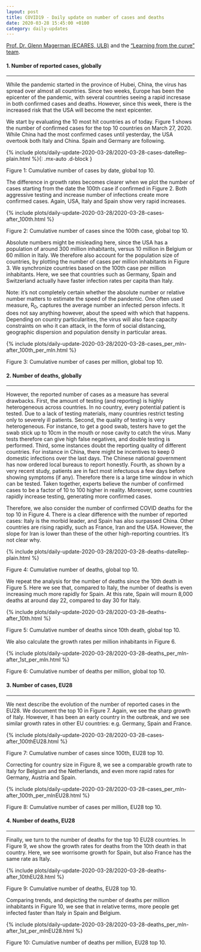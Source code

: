 ```yaml
---
layout: post
title: COVID19 - Daily update on number of cases and deaths
date: 2020-03-28 15:45:00 +0100
category: daily-updates
---
```

[Prof. Dr. Glenn Magerman (ECARES, ULB)](http://www.glennmagerman.com) and the [“Learning from the curve” team](https://github.com/Learning-from-the-curve).

#### 1. Number of reported cases, globally

-------------------------------------

While the pandemic started in the province of Hubei, China, the virus has spread over almost all countries. Since two weeks, Europe has been the epicenter of the pandemic, with several countries seeing a rapid incresase in both confirmed cases and deaths. However, since this week, there is the increased risk that the USA will become the next epicenter.

<!--more-->

We start by evaluating the 10 most hit countries as of today. Figure 1 shows the number of confirmed cases for the top 10 countries on March 27, 2020. While China had the most confirmed cases until yesterday, the USA overtook both Italy and China. Spain and Germany are following.

{% include plots/daily-update-2020-03-28/2020-03-28-cases-dateRep-plain.html %}{: .mx-auto .d-block }

Figure 1: Cumulative number of cases by date, global top 10.

The difference in growth rates becomes clearer when we plot the number of cases starting from the date the 100th case if confirmed in Figure 2. Both aggressive testing and increase number of infections create more confirmed cases. Again, USA, Italy and Spain show very rapid increases.

{% include plots/daily-update-2020-03-28/2020-03-28-cases-after_100th.html %}

Figure 2: Cumulative number of cases since the 100th case, global top 10.

Absolute numbers might be misleading here, since the USA has a population of around 300 million inhabitants, versus 10 million in Belgium or 60 million in Italy. We therefore also account for the population size of countries, by plotting the number of cases per million inhabitants in Figure 3. We synchronize countries based on the 100th case per million inhabitants. Here, we see that countries such as Germany, Spain and Switzerland actually have faster infection rates per capita than Italy.

Note: it’s not completely certain whether the absolute number or relative number matters to estimate the speed of the pandemic. One often used measure, R<sub>0</sub>, captures the average number an infected person infects. It does not say anything however, about the speed with which that happens. Depending on country particularities, the virus will also face capacity constraints on who it can attack, in the form of social distancing, geographic dispersion and population density in particular areas.

{% include plots/daily-update-2020-03-28/2020-03-28-cases_per_mln-after_100th_per_mln.html %}

Figure 3: Cumulative number of cases per million, global top 10.

#### 2. Number of deaths, globally

-------------------------------------

However, the reported number of cases as a measure has several drawbacks. First, the amount of testing (and reporting) is highly heterogeneous across countries. In no country, every potential patient is tested. Due to a lack of testing materials, many countries restrict testing only to severely ill patients. Second, the quality of testing is very heterogeneous. For instance, to get a good swab, testers have to get the swab stick up to 10cm in the mouth or nose cavity to catch the virus. Many tests therefore can give high false negatives, and double testing is performed. Third, some instances doubt the reporting quality of different countries. For instance in China, there might be incentives to keep 0 domestic infections over the last days. The Chinese national government has now ordered local bureaus to report honestly. Fourth, as shown by a very recent study, patients are in fact most infectuous a few days before showing symptoms (if any). Therefore there is a large time window in which can be tested. Taken together, experts believe the number of confirmed cases to be a factor of 10 to 100 higher in reality. Moreover, some countries rapidly increase testing, generating more confirmed cases.

Therefore, we also consider the number of confirmed COVID deaths for the top 10 in Figure 4. There is a clear difference with the number of reported cases: Italy is the morbid leader, and Spain has also surpassed China. Other countries are rising rapidly, such as France, Iran and the USA. However, the slope for Iran is lower than these of the other high-reporting countries. It’s not clear why.

{% include plots/daily-update-2020-03-28/2020-03-28-deaths-dateRep-plain.html %}

Figure 4: Cumulative number of deaths, global top 10.

We repeat the analysis for the number of deaths since the 10th death in Figure 5. Here we see that, compared to Italy, the number of deaths is even increasing much more rapidly for Spain. At this rate, Spain will mourn 8,000 deaths at around day 22, compared to day 30 for Italy.

{% include plots/daily-update-2020-03-28/2020-03-28-deaths-after_10th.html %}

Figure 5: Cumulative number of deaths since 10th death, global top 10.

We also calculate the growth rates per million inhabitants in Figure 6.

{% include plots/daily-update-2020-03-28/2020-03-28-deaths_per_mln-after_1st_per_mln.html %}

Figure 6: Cumulative number of deaths per million, global top 10.

#### 3. Number of cases, EU28

-------------------------------------

We next describe the evolution of the number of reported cases in the EU28. We document the top 10 in Figure 7. Again, we see the sharp growth of Italy. However, it has been an early country in the outbreak, and we see similar growth rates in other EU countries: e.g. Germany, Spain and France.

{% include plots/daily-update-2020-03-28/2020-03-28-cases-after_100thEU28.html %}

Figure 7: Cumulative number of cases since 100th, EU28 top 10.

Correcting for country size in Figure 8, we see a comparable growth rate to Italy for Belgium and the Netherlands, and even more rapid rates for Germany, Austria and Spain.

{% include plots/daily-update-2020-03-28/2020-03-28-cases_per_mln-after_100th_per_mlnEU28.html %}

Figure 8: Cumulative number of cases per million, EU28 top 10.

#### 4. Number of deaths, EU28

-------------------------------------

Finally, we turn to the number of deaths for the top 10 EU28 countries. In Figure 9, we show the growth rates for deaths from the 10th death in that country. Here, we see worrisome growth for Spain, but also France has the same rate as Italy.

{% include plots/daily-update-2020-03-28/2020-03-28-deaths-after_10thEU28.html %}

Figure 9: Cumulative number of deaths, EU28 top 10.

Comparing trends, and depicting the number of deaths per million inhabitants in Figure 10, we see that in relative terms, more people get infected faster than Italy in Spain and Belgium.

{% include plots/daily-update-2020-03-28/2020-03-28-deaths_per_mln-after_1st_per_mlnEU28.html %}

Figure 10: Cumulative number of deaths per million, EU28 top 10.
